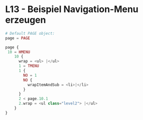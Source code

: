 # L13 - Beispiel Navigation-Menu erzeugen

```php
# Default PAGE object:
page = PAGE

page {
 10 = HMENU
    10 {
      wrap = <ul> |</ul>
      1 = TMENU
      1 {
        NO = 1
        NO {
          wrapItemAndSub = <li>|</li>
        }
      }
      2 < page.10.1
      2.wrap = <ul class="level2"> |</ul>
    }
}
```
